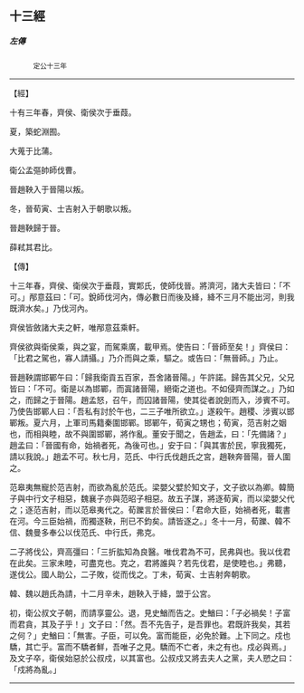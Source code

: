 

## 十三經

##### 左傳
　　　`定公十三年`

* * *

【經】

十有三年春，齊侯、衛侯次于垂葭。

夏，築蛇淵囿。

大蒐于比蒲。

衛公孟彄帥師伐曹。

晉趙鞅入于晉陽以叛。

冬，晉荀寅、士吉射入于朝歌以叛。

晉趙鞅歸于晉。

薛弒其君比。

【傳】

十三年春，齊侯、衛侯次于垂葭，實郹氏，使師伐晉。將濟河，諸大夫皆曰：「不可。」邴意茲曰：「可。銳師伐河內，傳必數日而後及絳，絳不三月不能出河，則我既濟水矣。」乃伐河內。

齊侯皆斂諸大夫之軒，唯邴意茲乘軒。

齊侯欲與衛侯乘，與之宴，而駕乘廣，載甲焉。使告曰：「晉師至矣！」齊侯曰：「比君之駕也，寡人請攝。」乃介而與之乘，驅之。或告曰：「無晉師。」乃止。

晉趙鞅謂邯鄲午曰：「歸我衛貢五百家，吾舍諸晉陽。」午許諾。歸告其父兄，父兄皆曰：「不可。衛是以為邯鄲，而寘諸晉陽，絕衛之道也。不如侵齊而謀之。」乃如之，而歸之于晉陽。趙孟怒，召午，而囚諸晉陽，使其從者說劍而入，涉賓不可。乃使告邯鄲人曰：「吾私有討於午也，二三子唯所欲立。」遂殺午。趙稷、涉賓以邯鄲叛。夏六月，上軍司馬籍秦圍邯鄲。邯鄲午，荀寅之甥也；荀寅，范吉射之姻也，而相與睦，故不與圍邯鄲，將作亂。董安于聞之，告趙孟，曰：「先備諸？」趙孟曰：「晉國有命，始禍者死，為後可也。」安于曰：「與其害於民，寧我獨死，請以我說。」趙孟不可。秋七月，范氏、中行氏伐趙氏之宮，趙鞅奔晉陽，晉人圍之。

范皋夷無寵於范吉射，而欲為亂於范氏。梁嬰父嬖於知文子，文子欲以為卿。韓簡子與中行文子相惡，魏襄子亦與范昭子相惡。故五子謀，將逐荀寅，而以梁嬰父代之；逐范吉射，而以范皋夷代之。荀躒言於晉侯曰：「君命大臣，始禍者死，載書在河。今三臣始禍，而獨逐鞅，刑已不鈞矣。請皆逐之。」冬十一月，荀躒、韓不信、魏曼多奉公以伐范氏、中行氏，弗克。

二子將伐公，齊高彊曰：「三折肱知為良醫。唯伐君為不可，民弗與也。我以伐君在此矣。三家未睦，可盡克也。克之，君將誰與？若先伐君，是使睦也。」弗聽，遂伐公。國人助公，二子敗，從而伐之。丁未，荀寅、士吉射奔朝歌。

韓、魏以趙氏為請，十二月辛未，趙鞅入于絳，盟于公宮。

初，衛公叔文子朝，而請享靈公。退，見史鰌而告之。史鰌曰：「子必禍矣！子富而君貪，其及子乎！」文子曰：「然。吾不先告子，是吾罪也。君既許我矣，其若之何？」史鰌曰：「無害。子臣，可以免。富而能臣，必免於難。上下同之。戍也驕，其亡乎。富而不驕者鮮，吾唯子之見。驕而不亡者，未之有也。戍必與焉。」及文子卒，衛侯始惡於公叔戍，以其富也。公叔戍又將去夫人之黨，夫人愬之曰：「戍將為亂。」

* * *

